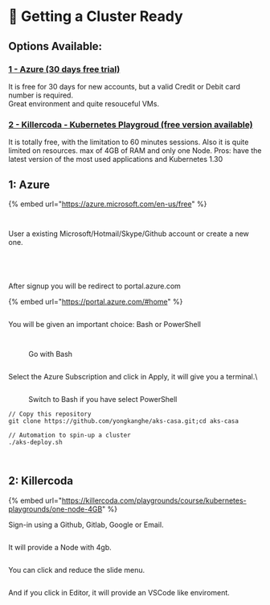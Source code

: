 # 🎡 Getting a Cluster Ready

## Options Available:

### [1 - Azure (30 days free trial)](./#id-1-azure)

It is free for 30 days for new accounts, but a valid Credit or Debit card number is required.\
Great environment and quite resouceful VMs.

### [2 - Killercoda - Kubernetes Playgroud (free version available)](./#id-2-killercoda)

It is totally free, with the limitation to 60 minutes sessions. Also it is quite limited on resources. max of 4GB of RAM and only one Node. Pros: have the latest version of the most used applications and Kubernetes 1.30





## 1: Azure

{% embed url="https://azure.microsoft.com/en-us/free" %}

<figure><img src="../.gitbook/assets/image (1) (1).png" alt=""><figcaption></figcaption></figure>

<figure><img src="../.gitbook/assets/image (1) (1) (1).png" alt=""><figcaption></figcaption></figure>

User a existing Microsoft/Hotmail/Skype/Github account or create a new one.

<figure><img src="../.gitbook/assets/image (2).png" alt=""><figcaption></figcaption></figure>

<figure><img src="../.gitbook/assets/image (3).png" alt=""><figcaption></figcaption></figure>

<figure><img src="../.gitbook/assets/image (4).png" alt=""><figcaption></figcaption></figure>

<figure><img src="../.gitbook/assets/image (5).png" alt=""><figcaption></figcaption></figure>

After signup you will be redirect to portal.azure.com

{% embed url="https://portal.azure.com/#home" %}

<figure><img src="../.gitbook/assets/image (7).png" alt=""><figcaption></figcaption></figure>

You will be given an important choice: Bash or PowerShell

<figure><img src="../.gitbook/assets/image (11).png" alt=""><figcaption></figcaption></figure>

<figure><img src="../.gitbook/assets/image (10).png" alt=""><figcaption><p>Go with Bash</p></figcaption></figure>

<figure><img src="../.gitbook/assets/image (12).png" alt=""><figcaption></figcaption></figure>

Select the Azure Subscription and click in Apply, it will give you a terminal.\


<figure><img src="../.gitbook/assets/image (13).png" alt=""><figcaption><p>Switch to Bash if you have select PowerShell</p></figcaption></figure>

```
// Copy this repository
git clone https://github.com/yongkanghe/aks-casa.git;cd aks-casa
```

```
// Automation to spin-up a cluster
./aks-deploy.sh
```

<figure><img src="../.gitbook/assets/image (14).png" alt=""><figcaption></figcaption></figure>

<figure><img src="../.gitbook/assets/image (15).png" alt=""><figcaption></figcaption></figure>

## 2: Killercoda

{% embed url="https://killercoda.com/playgrounds/course/kubernetes-playgrounds/one-node-4GB" %}

Sign-in using a Github, Gitlab, Google or Email.

<figure><img src="../.gitbook/assets/image (20).png" alt=""><figcaption></figcaption></figure>

It will provide a Node with 4gb.

<figure><img src="../.gitbook/assets/image (21).png" alt=""><figcaption></figcaption></figure>

You can click and reduce the slide menu.&#x20;

<figure><img src="../.gitbook/assets/image (22).png" alt=""><figcaption></figcaption></figure>

And if you click in Editor, it will provide an VSCode like enviroment.

<figure><img src="../.gitbook/assets/image (23).png" alt=""><figcaption></figcaption></figure>
